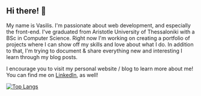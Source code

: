 ## Hi there! 👋

My name is Vasilis. 
I'm passionate about web development, and especially the front-end. 
I've graduated from Aristotle University of Thessaloniki with a BSc in Computer Science. 
Right now I'm working on creating a portfolio of projects where I can show off my skills and love about what I do. 
In addition to that, I'm trying to document & share everything new and interesting I learn through my blog posts.

I encourage you to visit my personal website / blog to learn more about me!
You can find me on [LinkedIn](https://www.linkedin.com/in/christoforidis-vasileios/), as well!

[![Top Langs](https://github-readme-stats.vercel.app/api/top-langs/?username=chrvaskos)](https://github.com/anuraghazra/github-readme-stats)

